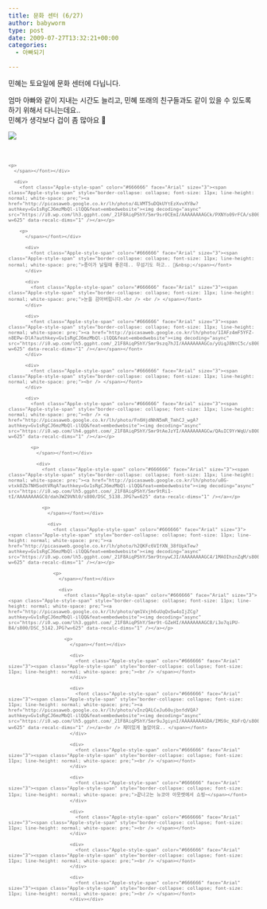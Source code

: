 ```yaml
---
title: 문화 센터 (6/27)
author: babyworm
type: post
date: 2009-07-27T13:32:21+00:00
categories:
  - 아빠되기

---
```

민혜는 토요일에 문화 센터에 다닙니다.&nbsp;

<div>
  엄마 아빠와 같이 지내는 시간도 늘리고, 민혜 또래의 친구들과도 같이 있을 수 있도록 하기 위해서 다니는데요..
</div>

<div>
</div>

<div>
  민혜가 생각보다 겁이 좀 많아요 🙂&nbsp;</p> 
  
  <div>
  </div>
  
  <div>
    <font class="Apple-style-span" color="#666666" face="Arial" size="3"><span class="Apple-style-span" style="border-collapse: collapse; font-size: 11px; line-height: normal; white-space: pre;"><a href="http://picasaweb.google.co.kr/lh/photo/QvvlRMkTSvlO0UIO-5_BrA?authkey=Gv1sRgCJ6mzMbQl-ilQQ&feat=embedwebsite"><img decoding="async" src="https://i0.wp.com/lh4.ggpht.com/_21F8AiqPShY/Smr9sRFslYI/AAAAAAAAGCg/F_JnogsBLtM/s800/DSC_5117.JPG?w=625" data-recalc-dims="1" /></a></p> 
    
    <p>
      </span></font></div> 
      
      <div>
        <font class="Apple-style-span" color="#666666" face="Arial" size="3"><span class="Apple-style-span" style="border-collapse: collapse; font-size: 11px; line-height: normal; white-space: pre;"><a href="http://picasaweb.google.co.kr/lh/photo/4LVMT5uDQkUYtEzXvvXY8w?authkey=Gv1sRgCJ6mzMbQl-ilQQ&feat=embedwebsite"><img decoding="async" src="https://i0.wp.com/lh3.ggpht.com/_21F8AiqPShY/Smr9sr0CEmI/AAAAAAAAGCk/PXNYo09rFCA/s800/DSC_5124.JPG?w=625" data-recalc-dims="1" /></a></p> 
        
        <p>
          </span></font></div> 
          
          <div>
            <font class="Apple-style-span" color="#666666" face="Arial" size="3"><span class="Apple-style-span" style="border-collapse: collapse; font-size: 11px; line-height: normal; white-space: pre;">종이가 날릴때 좋은데.. 무섭기도 하고.. 🙂&nbsp;</span></font>
          </div>
          
          <div>
            <font class="Apple-style-span" color="#666666" face="Arial" size="3"><span class="Apple-style-span" style="border-collapse: collapse; font-size: 11px; line-height: normal; white-space: pre;">눈을 감아버립니다.<br /> <br /> </span></font>
          </div>
          
          <div>
            <font class="Apple-style-span" color="#666666" face="Arial" size="3"><span class="Apple-style-span" style="border-collapse: collapse; font-size: 11px; line-height: normal; white-space: pre;"><a href="http://picasaweb.google.co.kr/lh/photo/1IAFz4mF5YFZ-n8EPw-DlA?authkey=Gv1sRgCJ6mzMbQl-ilQQ&feat=embedwebsite"><img decoding="async" src="https://i0.wp.com/lh5.ggpht.com/_21F8AiqPShY/Smr9szq7hJI/AAAAAAAAGCo/yUiqJ8NtC5c/s800/DSC_5126.JPG?w=625" data-recalc-dims="1" /></a></span></font>
          </div>
          
          <div>
            <font class="Apple-style-span" color="#666666" face="Arial" size="3"><span class="Apple-style-span" style="border-collapse: collapse; font-size: 11px; line-height: normal; white-space: pre;"><br /> </span></font>
          </div>
          
          <div>
            <font class="Apple-style-span" color="#666666" face="Arial" size="3"><span class="Apple-style-span" style="border-collapse: collapse; font-size: 11px; line-height: normal; white-space: pre;"><br /> <a href="http://picasaweb.google.co.kr/lh/photo/Fn6HjdNhN5mR_TmhCJ_wgA?authkey=Gv1sRgCJ6mzMbQl-ilQQ&feat=embedwebsite"><img decoding="async" src="https://i0.wp.com/lh4.ggpht.com/_21F8AiqPShY/Smr9tAeJzYI/AAAAAAAAGCw/QAuIC9YrWqU/s800/DSC_5137.JPG?w=625" data-recalc-dims="1" /></a></p> 
            
            <p>
              </span></font></div> 
              
              <div>
                <font class="Apple-style-span" color="#666666" face="Arial" size="3"><span class="Apple-style-span" style="border-collapse: collapse; font-size: 11px; line-height: normal; white-space: pre;"><a href="http://picasaweb.google.co.kr/lh/photo/u8G-vtxk0Zb7NHSodtVRqA?authkey=Gv1sRgCJ6mzMbQl-ilQQ&feat=embedwebsite"><img decoding="async" src="https://i0.wp.com/lh5.ggpht.com/_21F8AiqPShY/Smr9tRi1-tI/AAAAAAAAGC0/dah3WZ9VNl0/s800/DSC_5138.JPG?w=625" data-recalc-dims="1" /></a></p> 
                
                <p>
                  </span></font></div> 
                  
                  <div>
                    <font class="Apple-style-span" color="#666666" face="Arial" size="3"><span class="Apple-style-span" style="border-collapse: collapse; font-size: 11px; line-height: normal; white-space: pre;"><a href="http://picasaweb.google.co.kr/lh/photo/h2QKFc6VIfXN_38fUpkTew?authkey=Gv1sRgCJ6mzMbQl-ilQQ&feat=embedwebsite"><img decoding="async" src="https://i0.wp.com/lh5.ggpht.com/_21F8AiqPShY/Smr9tnywCJI/AAAAAAAAGC4/1MAOIhznZqM/s800/DSC_5141.JPG?w=625" data-recalc-dims="1" /></a></p> 
                    
                    <p>
                      </span></font></div> 
                      
                      <div>
                        <font class="Apple-style-span" color="#666666" face="Arial" size="3"><span class="Apple-style-span" style="border-collapse: collapse; font-size: 11px; line-height: normal; white-space: pre;"><a href="http://picasaweb.google.co.kr/lh/photo/qm1Vxjh6uUqQxSw4oIjZCg?authkey=Gv1sRgCJ6mzMbQl-ilQQ&feat=embedwebsite"><img decoding="async" src="https://i0.wp.com/lh3.ggpht.com/_21F8AiqPShY/Smr9t-GZeHI/AAAAAAAAGC8/i3o7qiPU-B4/s800/DSC_5142.JPG?w=625" data-recalc-dims="1" /></a></p> 
                        
                        <p>
                          </span></font></div> 
                          
                          <div>
                            <font class="Apple-style-span" color="#666666" face="Arial" size="3"><span class="Apple-style-span" style="border-collapse: collapse; font-size: 11px; line-height: normal; white-space: pre;"><br /> </span></font>
                          </div>
                          
                          <div>
                            <font class="Apple-style-span" color="#666666" face="Arial" size="3"><span class="Apple-style-span" style="border-collapse: collapse; font-size: 11px; line-height: normal; white-space: pre;"><a href="http://picasaweb.google.co.kr/lh/photo/vInzQALCeJu60ujbnfdVQA?authkey=Gv1sRgCJ6mzMbQl-ilQQ&feat=embedwebsite"><img decoding="async" src="https://i0.wp.com/lh5.ggpht.com/_21F8AiqPShY/Smr9uJgiynI/AAAAAAAAGDA/IMS9c_KbFrQ/s800/DSC_5153.JPG?w=625" data-recalc-dims="1" /></a><br /> 재미있게 놀았어요.. </span></font>
                          </div>
                          
                          <div>
                            <font class="Apple-style-span" color="#666666" face="Arial" size="3"><span class="Apple-style-span" style="border-collapse: collapse; font-size: 11px; line-height: normal; white-space: pre;"><br /> </span></font>
                          </div>
                          
                          <div>
                            <font class="Apple-style-span" color="#666666" face="Arial" size="3"><span class="Apple-style-span" style="border-collapse: collapse; font-size: 11px; line-height: normal; white-space: pre;">끝나고는 뉴코아 아웃렛에서 쇼핑~</span></font>
                          </div>
                          
                          <div>
                            <font class="Apple-style-span" color="#666666" face="Arial" size="3"><span class="Apple-style-span" style="border-collapse: collapse; font-size: 11px; line-height: normal; white-space: pre;"><br /> </span></font>
                          </div>
                          
                          <div>
                            <font class="Apple-style-span" color="#666666" face="Arial" size="3"><span class="Apple-style-span" style="border-collapse: collapse; font-size: 11px; line-height: normal; white-space: pre;"><br /> </span></font>
                          </div>
                          
                          <div>
                            <font class="Apple-style-span" color="#666666" face="Arial" size="3"><span class="Apple-style-span" style="border-collapse: collapse; font-size: 11px; line-height: normal; white-space: pre;"><br /> </span></font>
                          </div></div>